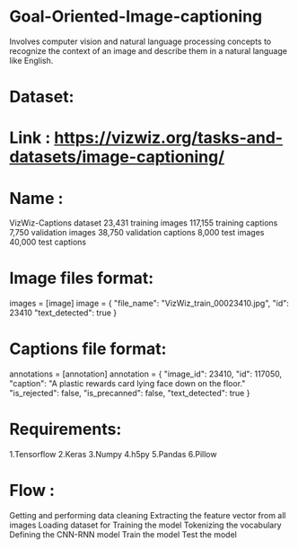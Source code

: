 # Goal-Oriented-Image-captioning

Involves computer vision and natural language processing concepts to recognize the context of an image and describe them in a natural language like English.

# Dataset:

# Link : https://vizwiz.org/tasks-and-datasets/image-captioning/

# Name : 
VizWiz-Captions dataset 
23,431 training images 
117,155 training captions
7,750 validation images 
38,750 validation captions 
8,000 test images
40,000 test captions

# Image files format: 

images = [image] image = { "file_name": "VizWiz_train_00023410.jpg", "id": 23410 "text_detected": true }

# Captions file format:
   annotations = [annotation] annotation = { "image_id": 23410, "id": 117050, "caption": "A plastic rewards card lying face down on the floor." "is_rejected": false, "is_precanned": false, "text_detected": true }

# Requirements:

1.Tensorflow 
2.Keras 
3.Numpy 
4.h5py
5.Pandas
6.Pillow

# Flow :

Getting and performing data cleaning
Extracting the feature vector from all images
Loading dataset for Training the model
Tokenizing the vocabulary
Defining the CNN-RNN model
Train the model
Test the model
